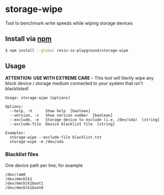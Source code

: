 # storage-wipe

Tool to benchmark write speeds while wiping storage devices

## Install via [npm](https://npmjs.com)

```sh
$ npm install --global resin-io-playground/storage-wipe
```

## Usage

**ATTENTION: USE WITH EXTREME CARE** – This tool will literlly wipe any block device / storage medium
connected to your system that isn't blacklisted!

```
Usage: storage-wipe [options]

Options:
  --help, -h      Show help  [boolean]
  --version, -v   Show version number  [boolean]
  --exclude, -e   Storage device to exclude (i.e. /dev/sda)  [string]
  --exclude-file  Device blacklist file  [string]

Examples:
  storage-wipe --exclude-file blacklist.txt
  storage-wipe -e /dev/sda
```

### Blacklist files

One device path per line; for example

```
/dev/ram0
/dev/mmcblk1
/dev/mmcblk1boot1
/dev/mmcblk1boot0
```
